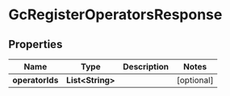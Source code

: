 

# GcRegisterOperatorsResponse


## Properties

Name | Type | Description | Notes
------------ | ------------- | ------------- | -------------
**operatorIds** | **List&lt;String&gt;** |  |  [optional]



